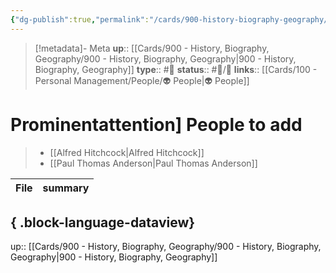 ```yaml
---
{"dg-publish":true,"permalink":"/cards/900-history-biography-geography/prominent-people/","title":"Prominent People"}
---
```


> [!metadata]- Meta
> **up**:: [[Cards/900 - History, Biography, Geography/900 - History, Biography, Geography\|900 - History, Biography, Geography]]
> **type**:: #📝 
> **status**:: #📝/🌱 
> **links**:: [[Cards/100 - Personal Management/People/👽 People\|👽 People]]

# Prominent[](👽%20People.md)attention] People to add
> - [[Alfred Hitchcock\|Alfred Hitchcock]]
> - [[Paul Thomas Anderson\|Paul Thomas Anderson]]

| File | summary |
| ---- | ------- |

{ .block-language-dataview}
---

up:: [[Cards/900 - History, Biography, Geography/900 - History, Biography, Geography\|900 - History, Biography, Geography]]

